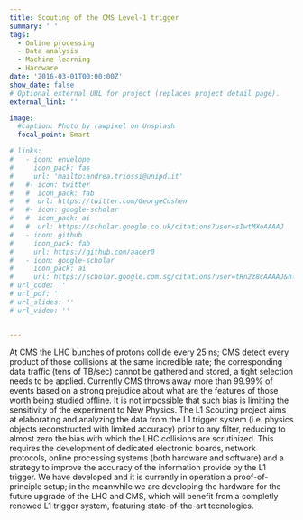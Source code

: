 ```yaml
--- 
title: Scouting of the CMS Level-1 trigger
summary: ' '
tags:
  - Online processing
  - Data analysis
  - Machine learning
  - Hardware
date: '2016-03-01T00:00:00Z'
show_date: false
# Optional external URL for project (replaces project detail page).
external_link: ''

image:
  #caption: Photo by rawpixel on Unsplash
  focal_point: Smart

# links:
#   - icon: envelope
#     icon_pack: fas
#     url: 'mailto:andrea.triossi@unipd.it'
#   #- icon: twitter
#   #  icon_pack: fab
#   #  url: https://twitter.com/GeorgeCushen
#   #- icon: google-scholar
#   #  icon_pack: ai
#   #  url: https://scholar.google.co.uk/citations?user=sIwtMXoAAAAJ
#   - icon: github
#     icon_pack: fab
#     url: https://github.com/aacer0
#   - icon: google-scholar
#     icon_pack: ai
#     url: https://scholar.google.com.sg/citations?user=tRn2z8cAAAAJ&hl=en
# url_code: ''
# url_pdf: ''
# url_slides: ''
# url_video: ''


---
```


At CMS the LHC bunches of protons collide every 25 ns; CMS detect
every product of those collisions at the same incredible rate; the
corresponding data traffic (tens of TB/sec) cannot be gathered and
stored, a tight selection needs to be applied. Currently CMS throws
away more than 99.99% of events based on a strong prejudice about what
are the features of those worth being studied offline. It is not
impossible that such bias is limiting the sensitivity of the
experiment to New Physics.
The L1 Scouting project aims at elaborating and analyzing the data
from the L1 trigger system (i.e. physics objects reconstructed with
limited accuracy) prior to any filter, reducing to almost zero the
bias with which the LHC collisions are scrutinized.
This requires the development of dedicated electronic boards, network
protocols, online processing systems (both hardware and software) and
a strategy to improve the accuracy of the information provide by the
L1 trigger.
We have developed and it is currently in operation a
proof-of-principle setup; in the meanwhile we are developing the
hardware for the future upgrade of the LHC and CMS, which will benefit
from a completly renewed L1 trigger system, featuring state-of-the-art
tecnologies. 
